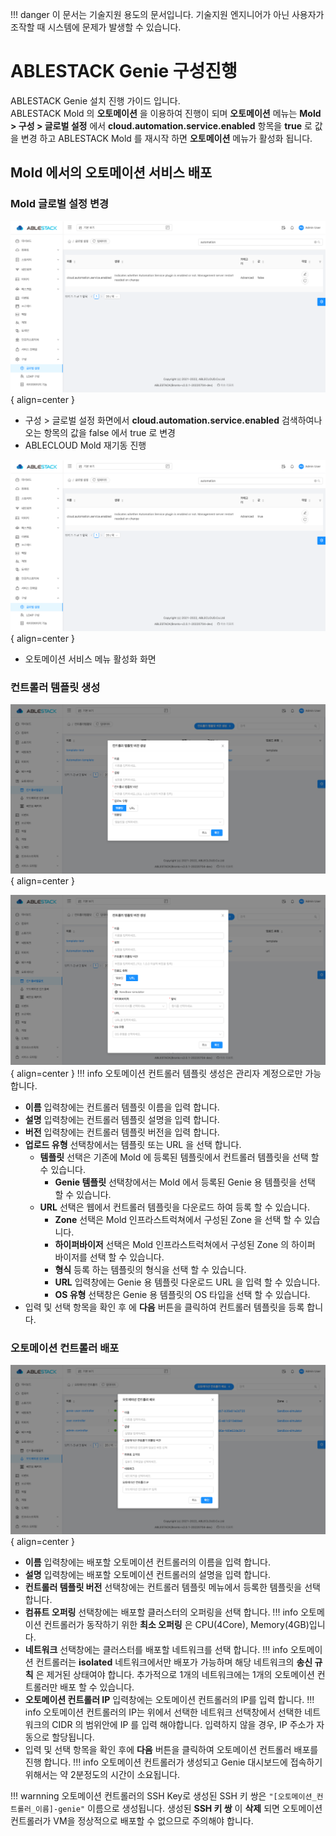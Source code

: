 !!! danger
    이 문서는 기술지원 용도의 문서입니다. 기술지원 엔지니어가 아닌 사용자가 조작할 때 시스템에 문제가 발생할 수 있습니다.

# ABLESTACK Genie 구성진행

ABLESTACK Genie 설치 진행 가이드 입니다.  
ABLESTACK Mold 의 **오토메이션** 을 이용하여 진행이 되며 **오토메이션** 메뉴는 **Mold > 구성 > 글로벌 설정** 에서 **cloud.automation.service.enabled** 항목을 **true** 로 값을 변경 하고 ABLESTACK Mold 를 재시작 하면 **오토메이션** 메뉴가 활성화 됩니다. 

## Mold 에서의 오토메이션 서비스 배포

### Mold 글로벌 설정 변경  

![Genie 글로벌 설정 변경전](../assets/images/install-guide-genie-01.png){ align=center }  

- 구성 > 글로벌 설정 화면에서 **cloud.automation.service.enabled** 검색하여나오는 항목의 값을 false 에서 true 로 변경
- ABLECLOUD Mold 재기동 진행  

![Genie 글로벌 설정 변경후](../assets/images/install-guide-genie-02.png){ align=center }

- 오토메이션 서비스 메뉴 활성화 화면

### 컨트롤러 템플릿 생성

![Genie 컨트롤러 템플릿 생성1](../assets/images/install-guide-genie-03.png){ align=center }  

![Genie 컨트롤러 템플릿 생성2](../assets/images/install-guide-genie-04.png){ align=center }
!!! info
    오토메이션 컨트롤러 템플릿 생성은 관리자 계정으로만 가능합니다.
- **이름** 입력창에는 컨트롤러 템플릿 이름을 입력 합니다.
- **설명** 입력창에는 컨트롤러 템플릿 설명을 입력 합니다.
- **버전** 입력창에는 컨트롤러 템플릿 버전을 입력 합니다.
- **업로드 유형** 선택창에서는 템플릿 또는 URL 을 선택 합니다.
    - **템플릿** 선택은 기존에 Mold 에 등록된 템플릿에서 컨트롤러 템플릿을 선택 할 수 있습니다.
        - **Genie 템플릿** 선택창에서는 Mold 에서 등록된 Genie 용 템플릿을 선택 할 수 있습니다.
    - **URL** 선택은 웹에서 컨트롤러 템플릿을 다운로드 하여 등록 할 수 있습니다.
        - **Zone** 선택은 Mold 인프라스트럭쳐에서 구성된 Zone 을 선택 할 수 있습니다.
        - **하이퍼바이저** 선택은 Mold 인프라스트럭쳐에서 구성된 Zone 의 하이퍼 바이저를 선택 할 수 있습니다.
        - **형식** 등록 하는 템플릿의 형식을 선택 할 수 있습니다.
        - **URL** 입력창에는 Genie 용 템플릿 다운로드 URL 을 입력 할 수 있습니다.
        - **OS 유형** 선택창은 Genie 용 템플릿의 OS 타입을 선택 할 수 있습니다.
- 입력 및 선택 항목을 확인 후 에 **다음** 버튼을 클릭하여 컨트롤러 템플릿을 등록 합니다.

### 오토메이션 컨트롤러 배포
![Genie 오토메이션 컨트롤러 배포](../assets/images/install-guide-genie-05.png){ align=center }

- **이름** 입력창에는 배포할 오토메이션 컨트롤러의 이름을 입력 합니다.
- **설명** 입력창에는 배포할 오토메이션 컨트롤러의 설명을 입력 합니다.
- **컨트롤러 템플릿 버전** 선택창에는 컨트롤러 템플릿 메뉴에서 등록한 템플릿을 선택 합니다.
- **컴퓨트 오퍼링** 선택창에는 배포할 클러스터의 오퍼링을 선택 합니다.
!!! info
    오토메이션 컨트롤러가 동작하기 위한 **최소 오퍼링** 은 CPU(4Core), Memory(4GB)입니다.
- **네트워크** 선택창에는 클러스터를 배포할 네트워크를 선택 합니다.
!!! info
    오토메이션 컨트롤러는 **isolated** 네트워크에서만 배포가 가능하며 해당 네트워크의 **송신 규칙** 은 제거된 상태여야 합니다. 추가적으로 1개의 네트워크에는 1개의 오토메이션 컨트롤러만 배포 할 수 있습니다.
- **오토메이션 컨트롤러 IP** 입력창에는 오토메이션 컨트롤러의 IP를 입력 합니다.
!!! info
    오토메이션 컨트롤러의 IP는 위에서 선택한 네트워크 선택창에서 선택한 네트워크의 CIDR 의 범위안에 IP 를 입력 해야합니다.
    입력하지 않을 경우, IP 주소가 자동으로 할당됩니다.
- 입력 및 선택 항목을 확인 후에 **다음** 버튼을 클릭하여 오토메이션 컨트롤러 배포를 진행 합니다.
!!! info
    오토메이션 컨트롤러가 생성되고 Genie 대시보드에 접속하기 위해서는 약 2분정도의 시간이 소요됩니다.

!!! warnning
    오토메이션 컨트롤러의 SSH Key로 생성된 SSH 키 쌍은 `"[오토메이션_컨트롤러_이름]-genie"` 이름으로 생성됩니다. 생성된 **SSH 키 쌍** 이 **삭제** 되면 오토메이션 컨트롤러가 VM을 정상적으로 배포할 수 없으므로 주의해야 합니다.